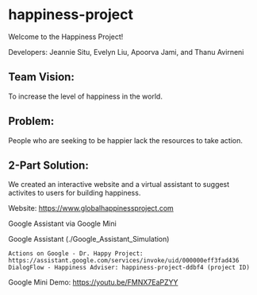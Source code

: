 # happiness-project

Welcome to the Happiness Project!

Developers: Jeannie Situ, Evelyn Liu, Apoorva Jami, and Thanu Avirneni

## Team Vision:
To increase the level of happiness in the world.

## Problem:
People who are seeking to be happier lack the resources to take action.

## 2-Part Solution:
We created an interactive website and a virtual assistant to suggest activites to users for building happiness.

Website: https://www.globalhappinessproject.com

Google Assistant via Google Mini

  Google Assistant (./Google_Assistant_Simulation)

    Actions on Google - Dr. Happy Project: https://assistant.google.com/services/invoke/uid/000000eff3fad436
    DialogFlow - Happiness Adviser: happiness-project-ddbf4 (project ID)

Google Mini Demo: https://youtu.be/FMNX7EaPZYY
